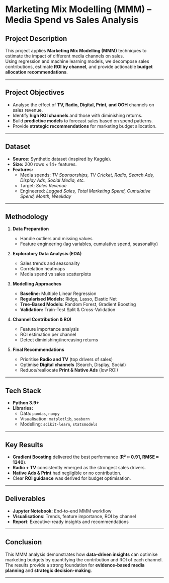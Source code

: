 # Marketing Mix Modelling (MMM) – Media Spend vs Sales Analysis

## Project Description
This project applies **Marketing Mix Modelling (MMM)** techniques to estimate the impact of different media channels on sales.  
Using regression and machine learning models, we decompose sales contributions, estimate **ROI by channel**, and provide actionable **budget allocation recommendations**.

---

## Project Objectives
- Analyse the effect of **TV, Radio, Digital, Print, and OOH** channels on sales revenue.  
- Identify **high ROI channels** and those with diminishing returns.  
- Build **predictive models** to forecast sales based on spend patterns.  
- Provide **strategic recommendations** for marketing budget allocation.  

---

## Dataset
- **Source:** Synthetic dataset (inspired by Kaggle).  
- **Size:** 200 rows × 14+ features.  
- **Features:**
  - Media spends: *TV Sponsorships, TV Cricket, Radio, Search Ads, Display Ads, Social Media, etc.*  
  - Target: *Sales Revenue*  
  - Engineered: *Lagged Sales, Total Marketing Spend, Cumulative Spend, Month, Weekday*  

---

## Methodology

1. **Data Preparation**  
   - Handle outliers and missing values  
   - Feature engineering (lag variables, cumulative spend, seasonality)  

2. **Exploratory Data Analysis (EDA)**  
   - Sales trends and seasonality  
   - Correlation heatmaps  
   - Media spend vs sales scatterplots  

3. **Modelling Approaches**  
   - **Baseline:** Multiple Linear Regression  
   - **Regularised Models:** Ridge, Lasso, Elastic Net  
   - **Tree-Based Models:** Random Forest, Gradient Boosting  
   - **Validation:** Train-Test Split & Cross-Validation  

4. **Channel Contribution & ROI**  
   - Feature importance analysis  
   - ROI estimation per channel  
   - Detect diminishing/increasing returns  

5. **Final Recommendations**  
   - Prioritise **Radio and TV** (top drivers of sales)  
   - Optimise **Digital channels** (Search, Display, Social)  
   - Reduce/reallocate **Print & Native Ads** (low ROI)  

---

## Tech Stack
- **Python 3.9+**
- **Libraries:**  
  - Data: `pandas`, `numpy`  
  - Visualisation: `matplotlib`, `seaborn`  
  - Modelling: `scikit-learn`, `statsmodels`  

---

## Key Results
- **Gradient Boosting** delivered the best performance (**R² ≈ 0.91, RMSE ≈ 1340**).  
- **Radio + TV** consistently emerged as the strongest sales drivers.  
- **Native Ads & Print** had negligible or no contribution.  
- Clear **ROI guidance** was derived for budget optimisation.  

---

## Deliverables
- **Jupyter Notebook**: End-to-end MMM workflow  
- **Visualisations**: Trends, feature importance, ROI by channel  
- **Report**: Executive-ready insights and recommendations  

---

## Conclusion
This MMM analysis demonstrates how **data-driven insights** can optimise marketing budgets by quantifying the contribution and ROI of each channel.  
The results provide a strong foundation for **evidence-based media planning** and **strategic decision-making**.  

---
